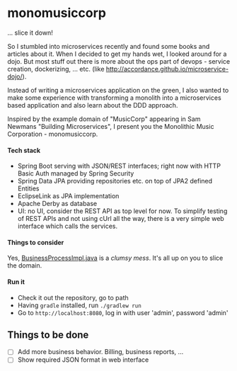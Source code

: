 # monomusiccorp

... slice it down!


So I stumbled into microservices recently and found some books and articles about it. When I decided to get my hands wet, I looked around for a dojo.
But most stuff out there is more about the ops part of devops - service creation, dockerizing, ... etc. (like http://accordance.github.io/microservice-dojo/).

Instead of writing a microservices application on the green, I also wanted to make some experience with transforming a monolith into a microservices based application and also learn about the DDD approach.

Inspired by the example domain of "MusicCorp" appearing in Sam Newmans "Building Microservices", I present you the Monolithic Music Corporation - monomusiccorp.


#### Tech stack
- Spring Boot serving with JSON/REST interfaces; right now with HTTP Basic Auth managed by Spring Security
- Spring Data JPA providing repositories etc. on top of JPA2 defined Entities
- EclipseLink as JPA implementation
- Apache Derby as database
- UI: no UI, consider the REST API as top level for now. To simplify testing of REST APIs and not using cUrl all the way, there is a very simple web interface which calls the services.

#### Things to consider
Yes, [BusinessProcessImpl.java](https://github.com/simomat/monomusiccorp/blob/master/src/main/java/de/infonautika/monomusiccorp/app/business/BusinessProcessImpl.java) is a *clumsy mess*. It's all up on you to slice the domain.

#### Run it
- Check it out the repository, go to path
- Having `gradle` installed, run `./gradlew run` 
- Go to `http://localhost:8080`, log in with user 'admin', password 'admin'

Things to be done
-----------------
- [ ] Add more business behavior. Billing, business reports, ...
- [ ] Show required JSON format in web interface
